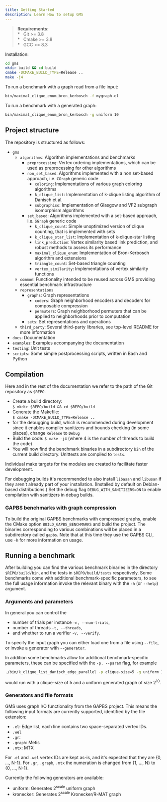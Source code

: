 ```yaml
---
title: Getting Started
description: Learn How to setup GMS
---
```


> **Requirements:**  
> \* &nbsp; Git >= 3.8  
> \* &nbsp; Cmake >= 3.8  
> \* &nbsp; GCC >= 8.3

Installation:

```bash
cd gms
mkdir build && cd build
cmake -DCMAKE_BUILD_TYPE=Release ..
make -j4
```

To run a benchmark with a graph read from a file input:

```bash
bin/maximal_clique_enum_bron_kerbosch -f mygraph.el
```

To run a benchmark with a generated graph:

```bash
bin/maximal_clique_enum_bron_kerbosch -g uniform 10
```

## Project structure

The repository is structured as follows:

- `gms`
  - `algorithms`: Algorithm implementations and benchmarks
    - `preprocessing`: Vertex ordering implementations, which can be used as preprocessing for other algorithms
    - `non_set_based`: Algorithms implemented with a non set-based approach, i.e. `CGraph` generic code
      - `coloring`: Implementations of various graph coloring algorithms
      - `k_clique_list`: Implementation of k-clique listing algorithm of Danisch et al.
      - `subgraphiso`: Implementation of Glasgow and VF2 subgraph isomorphism algorithms
    - `set_based`: Algorithms implemented with a set-based approach, i.e. `SGraph` generic code
      - `k_clique_count`: Simple unoptimized version of clique counting, that is implemented with sets
      - `k_clique_star_list`: Implementation of k-clique-star listing
      - `link_prediction`: Vertex similarity based link prediction, and robust methods to assess its performance
      - `maximal_clique_enum`: Implementation of Bron-Kerbosch algorithm and extensions
      - `triangle_count`: Set-based triangle counting
      - `vertex_similarity`: Implementations of vertex similarity functions
  - `common`: Functionality intended to be reused across GMS providing essential benchmark infrastructure
  - `representations`
    - `graphs`: Graph representations
      - `coders`: Graph neighborhood encoders and decoders for composable compression
      - `permuters`: Graph neighborhood permuters that can be applied to neighborhoods prior to computation
    - `sets`: Set representations and operations
  - `third_party`: Several third-party libraries, see top-level README for more information
- `docs`: Documentation
- `examples`: Examples accompanying the documentation
- `testing`: Unit tests
- `scripts`: Some simple postprocessing scripts, written in Bash and Python

## Compilation

Here and in the rest of the documentation we refer to the path of the Git repository as `$REPO`.

- Create a build directory:  
  `$ mkdir $REPO/build && cd $REPO/build`
- Generate the Makefile:  
  `$ cmake -DCMAKE_BUILD_TYPE=Release ..`
- for the debugging build, which is recommended during development since it enables compiler sanitizers and bounds checking (in some places), change `Release` to `Debug`
- Build the code:
  `$ make -j4` (where 4 is the number of threads to build the code)
- You will now find the benchmark binaries in a subdirectory `bin` of the current build directory. Unittests are compiled to `tests`.

Individual make targets for the modules are created to facilitate faster development.

For debugging builds it's recommended to also install `libasan` and `libusan` if they aren't already part of your installation. (Installed by default on Debian-based distributions.)
Set the debug flag `DEBUG_WITH_SANITIZERS=ON` to enable compilation with sanitizers in debug builds.

### GAPBS benchmarks with graph compression

To build the original GAPBS benchmarks with compressed graphs, enable the CMake option `BUILD_GAPBS_BENCHMARKS` and build the project.
The binaries corresponding to various combinations will be placed in a subdirectory called `gapbs`.
Note that at this time they use the GAPBS CLI, use `-h` for more information on usage.

## Running a benchmark

After building you can find the various benchmark binaries in the directory `$REPO/build/bin`, and the tests in `$REPO/build/tests` respectively.
Some benchmarks come with additional benchmark-specific parameters, to see the full usage information invoke the relevant binary with the `-h` (or `--help`) argument.

### Arguments and parameters

In general you can control the

- number of trials per instance `-n, --num-trials`,
- number of threads `-t, --threads`,
- and whether to run a verifier `-v, --verify`.

To specify the input graph you can either load one from a file using `--file`, or invoke a generator with `--generator`.

In addition some benchmarks allow for additional benchmark-specific parameters, these can be specified with the `-p, --param` flag, for example

```bash
./bin/k_clique_list_danisch_edge_parallel -p clique-size=5 -g uniform 10
```

would run with a clique-size of 5 and a uniform generated graph of size 2<sup>10</sup>.

### Generators and file formats

GMS uses graph I/O functionality from the GAPBS project.
This means the following input formats are currently supported, identified by the file extension:

- `.el`: Edge list, each line contains two space-separated vertex IDs.
- `.wel`
- `.gr`:
- `.graph`: Metis
- `.mtx`: MTX

For `.el` and `.wel` vertex IDs are kept as-is, and it's expected that they are {0, …, N-1}.
For `.gr`, `.graph`, `.mtx` the numeration is changed from {1, …, N} to {0, …, N-1}.

Currently the following generators are available:

- uniform: Generates 2<sup>scale</sup> uniform graph
- kronecker: Generates 2<sup>scale</sup> Kronecker/R-MAT graph
